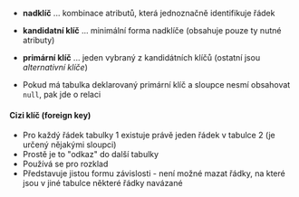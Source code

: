 - **nadklíč** ... kombinace atributů, která jednoznačně identifikuje řádek
- **kandidatní klíč** ... minimální forma nadklíče (obsahuje pouze ty nutné atributy)
- **primární klíč** ... jeden vybraný z kandidátních klíčů (ostatní jsou *alternativní klíče*)

- Pokud má tabulka deklarovaný primární klíč a sloupce nesmí obsahovat `null`, pak jde o relaci
#### Cizi klíč (foreign key)
- Pro každý řádek tabulky 1 existuje právě jeden řádek v tabulce 2 (je určený nějakými sloupci)
- Prostě je to "odkaz" do další tabulky
- Používá se pro rozklad
- Představuje jistou formu závislosti - není možné mazat řádky, na které jsou v jiné tabulce některé řádky navázané